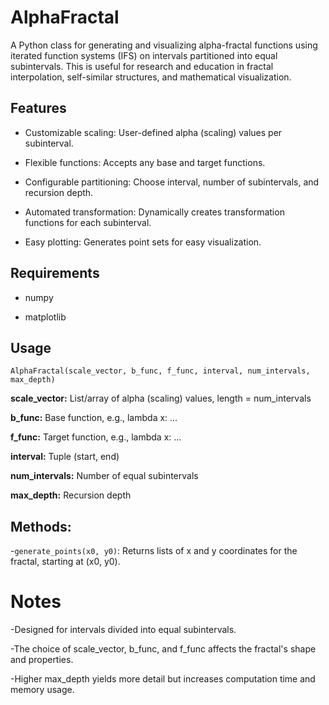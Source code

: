 # AlphaFractal

A Python class for generating and visualizing alpha-fractal functions using iterated function systems (IFS) on intervals partitioned into equal subintervals. This is useful for research and education in fractal interpolation, self-similar structures, and mathematical visualization.

## Features

* Customizable scaling: User-defined alpha (scaling) values per subinterval.

* Flexible functions: Accepts any base and target functions.

* Configurable partitioning: Choose interval, number of subintervals, and recursion depth.

* Automated transformation: Dynamically creates transformation functions for each subinterval.

* Easy plotting: Generates point sets for easy visualization.

## Requirements

- numpy

- matplotlib

## Usage

`AlphaFractal(scale_vector, b_func, f_func, interval, num_intervals, max_depth)`

**scale_vector:** List/array of alpha (scaling) values, length = num_intervals

**b_func:** Base function, e.g., lambda x: ...

**f_func:** Target function, e.g., lambda x: ...

**interval:** Tuple (start, end)

**num_intervals:** Number of equal subintervals

**max_depth:** Recursion depth

## Methods:

-`generate_points(x0, y0)`: Returns lists of x and y coordinates for the fractal, starting at (x0, y0).

# Notes

-Designed for intervals divided into equal subintervals.

-The choice of scale_vector, b_func, and f_func affects the fractal's shape and properties.

-Higher max_depth yields more detail but increases computation time and memory usage.
